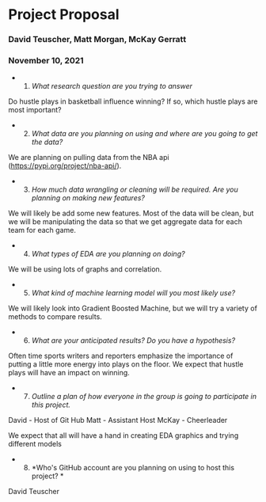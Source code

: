# Project Proposal
### David Teuscher, Matt Morgan, McKay Gerratt
### November 10, 2021

- 1.  *What research question are you trying to answer*

Do hustle plays in basketball influence winning? If so, which hustle plays are most important?

- 2.  *What data are you planning on using and where are you going to get the data?*

We are planning on pulling data from the NBA api (https://pypi.org/project/nba-api/).

- 3.  *How much data wrangling or cleaning will be required.  Are you planning on making new features?*

We will likely be add some new features. Most of the data will be clean, but we will be manipulating the data so that we get aggregate data for each team for each game.

- 4.  *What types of EDA are you planning on doing?*

We will be using lots of graphs and correlation.

- 5.  *What kind of machine learning model will you most likely use?*

We will likely look into Gradient Boosted Machine, but we will try a variety of methods to compare results. 

- 6.  *What are your anticipated results?  Do you have a hypothesis?*

Often time sports writers and reporters emphasize the importance of putting a little more energy into plays on the floor. We expect that hustle plays will have an impact on winning.

- 7.  *Outline a plan of how everyone in the group is going to participate in this project.*

David - Host of Git Hub
Matt - Assistant Host
McKay - Cheerleader

We expect that all will have a hand in creating EDA graphics and trying different models

- 8.  *Who's GitHub account are you planning on using to host this project? *

David Teuscher
